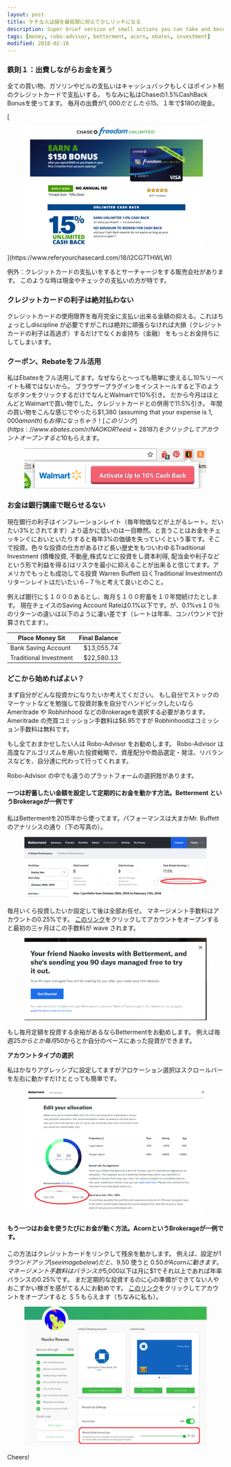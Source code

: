 ```yaml
---
layout: post
title: ケチな人は損を最低限に抑えて少しリッチになる
description: Super brief version of small actions you can take and become richer
tags: [money, robo-advisor, betterment, acorn, ebates, investment]
modified: 2018-02-18
---
```


### 鉄則１：出費しながらお金を貰う

全ての買い物、ガソリンやビルの支払いはキャッシュバックもしくはポイント制のクレジットカードで支払いする。
ちなみに私はChaseの1.5%CashBack Bonusを使ってます。
毎月の出費が$1,000だとしたら$15、１年で$180の現金。

[<figure class="full">
	<img src="/images/2017-02-18/chase-cc.png" alt="">
</figure>](https://www.referyourchasecard.com/18/I2CG7THWLW)

例外：クレジットカードの支払いをするとサーチャージをする販売会社があります。
このような時は現金やチェックの支払いの方が特です。



### クレジットカードの利子は絶対払わない

クレジットカードの使用限界を毎月完全に支払い出来る金額の抑える。これはちょっとしdiscipline 
が必要ですがこれは絶対に頑張らなければ大損（クレジットカードの利子は高過ぎ）するだけでなくお金持ち（金融）
をもっとお金持ちにしてしまいます。

### クーポン、Rebateをフル活用


私はEbatesをフル活用してます。なぜならと〜っても簡単に使えるし10%リーベイトも稀ではないから。
ブラウザープラグインをインストールすると下のようなボタンをクリックするだけでなんとWalmartで10%引き。
だから今月はほとんどとWalmartで買い物でした。クレジットカードとの併用で11.5%引き。
年間の買い物をこんな感じでやったら$1,380 (assuming that your expense is $1,000 a month) もお得になっちゃう！
[このリンク](https://www.ebates.com/r/NAOKOR?eeid=28187)をクリックしてアカウントオープンすると$10もらえます。

<figure class="full">
	<img src="/images/2017-02-18/ebates.png" alt="">
</figure>


### お金は銀行講座で眠らせるない

現在銀行の利子はインフレーションレイト（毎年物価などが上がるレート。だいたい3%とされてます）より遥かに低いのは一目瞭然。と言うことはお金をチェッキンぐにおいといたりすると毎年3%の価値を失っていくという事です。そこで投資。色々な投資の仕方があるけど長い歴史をもついわゆるTraditional Investment (債権投資, 不動産,株式などに投資をし資本利得, 配当金や利子などという形で利益を得る)はリスクを最小に抑えることが出来ると信じてます。アメリカでもっとも成功してる投資 Warren Buffett 曰くTraditional Investmentのリターンレイトはだいたい６−７％と考えて良いとのこと。

例えば銀行に＄１０００あるとし、毎月＄１００貯蓄を１０年間続けたとします。
現在チェイスのSaving Account Rateは0.1%以下です。が、0.1%vs１０％のリターンの違いは以下のように凄い差です（レートは年率、コンパウンドで計算されてます）。

| Place Money Sit        | Final Balance |
| ---------------------- |--------------:|
| Bank Saving Account    |   $13,055.74  |
| Traditional Investment |   $22,580.13  |


### どこから始めればよい？

まず自分がどんな投資かになりたいか考えてください。
もし自分でストックのマーケットなどを勉強して投資対象を自分でハンドピックしたいなら
Ameritrade や Robhinhood などのBrokerageを選択する必要があります。
Ameritrade の売買コミッション手数料は$6.95ですが Robhinhoodはコミッション手数料は無料です。

もし全ておまかせしたい人は Robo-Advisor をお勧めします。
Robo-Advisor は高度なアルゴリズムを用いた投資戦略で、資産配分や商品選定・発注、リバランスなどを、自分達に代わって行ってくれます。
 
Robo-Advisor の中でも違うのプラットフォームの選択肢があります。

#### 一つは貯蓄したい金額を設定して定期的にお金を動かす方法。Betterment というBrokerageが一例です

私はBettermentを2015年から使ってます。パフォーマンスは大まかMr. Buffettのアナリシスの通り（下の写真の）。
<figure class="full">
	<img src="/images/2017-02-18/betterment-performance.png" alt="">
</figure>

毎月いくら投資したいか設定して後は全部お任せ。
マネージメント手数料はアカウントの0.25%です。
[このリンク](https://www.betterment.com/invite/naokoreeves)をクリックしてアカウントをオープンすると最初の三ヶ月はこの手数料が wave されます。
<figure class="full">
	<img src="/images/2017-02-18/betterment-invitation.png" alt="">
</figure>

もし毎月定額を投資する余裕があるならBettermentをお勧めします。
例えば毎週$25からとか毎月$50からとか自分のペースにあった投資ができます。

**アカウントタイプの選択**

私はかなりアグレッシブに設定してますがアロケーション選択はスクロールバーを左右に動かすだけととっても簡単です。
<figure class="full">
	<img src="/images/2017-02-18/betterment-allocation.png" alt="">
</figure>

#### もう一つはお金を使うたびにお金が動く方法。AcornというBrokerageが一例です。

この方法はクレジットカードをリンクして残余を動かします。
例えば、設定が$1ラウンドアップ(see image below)だと、$9.50 使うと $0.50 がAcornに動きます。
マネージメント手数料はバランスが$5,000以下は月に$1でそれ以上であれば年率バランスの0.25%です。
まだ定期的な投資するのに心の準備ができてない人やおこずかい稼ぎを感がてる人にお勧めです。
[このリンク](https://acorns.com/invite/DAYVYD)をクリックしてアカウントをオープンすると
＄５もらえます（ちなみに私も）。
<figure class="full">
	<img src="/images/2017-02-18/acorn.png" alt="">
</figure>



Cheers!
